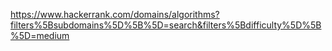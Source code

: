 https://www.hackerrank.com/domains/algorithms?filters%5Bsubdomains%5D%5B%5D=search&filters%5Bdifficulty%5D%5B%5D=medium

